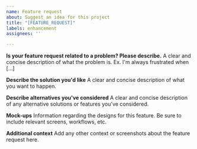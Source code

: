 ```yaml
---
name: Feature request
about: Suggest an idea for this project
title: "[FEATURE_REQUEST]"
labels: enhancement
assignees: ''

---
```


**Is your feature request related to a problem? Please describe.**
A clear and concise description of what the problem is. Ex. I'm always frustrated when [...]

**Describe the solution you'd like**
A clear and concise description of what you want to happen.

**Describe alternatives you've considered**
A clear and concise description of any alternative solutions or features you've considered.

**Mock-ups**
Information regarding the designs for this feature. Be sure to include relevant screens, workflows, etc.

**Additional context**
Add any other context or screenshots about the feature request here.
